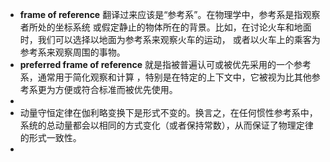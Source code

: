 - **frame of reference** 翻译过来应该是“参考系”。在物理学中，参考系是指观察者所处的坐标系统
  或假定静止的物体所在的背景。比如，在讨论火车和地面时，我们可以选择以地面为参考系来观察火车的运动，
  或者以火车上的乘客为参考系来观察周围的事物。
- **preferred frame of reference** 就是指被普遍认可或被优先采用的一个参考系，通常用于简化观察和计算
  ，特别是在特定的上下文中，它被视为比其他参考系更为方便或符合标准而被优先使用。
-
- 动量守恒定律在伽利略变换下是形式不变的。换言之，在任何惯性参考系中，系统的总动量都会以相同的方式变化（或者保持常数），从而保证了物理定律的形式一致性。
-